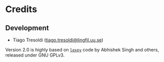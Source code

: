 Credits
=======

Development
-----------

* Tiago Tresoldi (tiago.tresoldi@lingfil.uu.se)

Version 2.0 is highly based on [`lexpy`](https://github.com/aosingh/lexpy) code by 
Abhishek Singh and others, released under GNU GPLv3.
